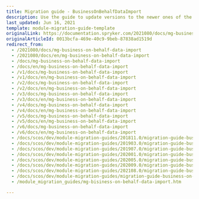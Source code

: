 ```yaml
---
title: Migration guide - BusinessOnBehalfDataImport
description: Use the guide to update versions to the newer ones of the Business on Behalf Data Import module.
last_updated: Jun 16, 2021
template: module-migration-guide-template
originalLink: https://documentation.spryker.com/2021080/docs/mg-business-on-behalf-data-import
originalArticleId: 0013bcfa-469e-40c9-9beb-87838ad1519d
redirect_from:
  - /2021080/docs/mg-business-on-behalf-data-import
  - /2021080/docs/en/mg-business-on-behalf-data-import
  - /docs/mg-business-on-behalf-data-import
  - /docs/en/mg-business-on-behalf-data-import
  - /v1/docs/mg-business-on-behalf-data-import
  - /v1/docs/en/mg-business-on-behalf-data-import
  - /v2/docs/mg-business-on-behalf-data-import
  - /v2/docs/en/mg-business-on-behalf-data-import
  - /v3/docs/mg-business-on-behalf-data-import
  - /v3/docs/en/mg-business-on-behalf-data-import
  - /v4/docs/mg-business-on-behalf-data-import
  - /v4/docs/en/mg-business-on-behalf-data-import
  - /v5/docs/mg-business-on-behalf-data-import
  - /v5/docs/en/mg-business-on-behalf-data-import
  - /v6/docs/mg-business-on-behalf-data-import
  - /v6/docs/en/mg-business-on-behalf-data-import
  - /docs/scos/dev/module-migration-guides/201811.0/migration-guide-business-on-behalf-data-import.html
  - /docs/scos/dev/module-migration-guides/201903.0/migration-guide-business-on-behalf-data-import.html
  - /docs/scos/dev/module-migration-guides/201907.0/migration-guide-business-on-behalf-data-import.html
  - /docs/scos/dev/module-migration-guides/202001.0/migration-guide-business-on-behalf-data-import.html
  - /docs/scos/dev/module-migration-guides/202005.0/migration-guide-business-on-behalf-data-import.html
  - /docs/scos/dev/module-migration-guides/202009.0/migration-guide-business-on-behalf-data-import.html
  - /docs/scos/dev/module-migration-guides/202108.0/migration-guide-business-on-behalf-data-import.html
  - /docs/scos/dev/module-migration-guides/migration-guide-business-on-behalf-data-import.html
  - /module_migration_guides/mg-bisiness-on-behalf-data-import.htm

---
```


